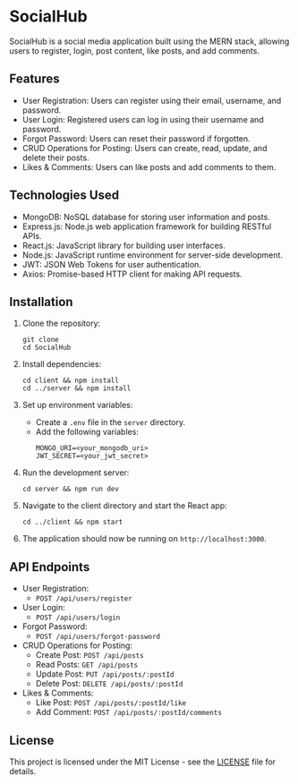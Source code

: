# SocialHub

SocialHub is a social media application built using the MERN stack, allowing users to register, login, post content, like posts, and add comments.

## Features

- User Registration: Users can register using their email, username, and password.
- User Login: Registered users can log in using their username and password.
- Forgot Password: Users can reset their password if forgotten.
- CRUD Operations for Posting: Users can create, read, update, and delete their posts.
- Likes & Comments: Users can like posts and add comments to them.

## Technologies Used

- MongoDB: NoSQL database for storing user information and posts.
- Express.js: Node.js web application framework for building RESTful APIs.
- React.js: JavaScript library for building user interfaces.
- Node.js: JavaScript runtime environment for server-side development.
- JWT: JSON Web Tokens for user authentication.
- Axios: Promise-based HTTP client for making API requests.

## Installation

1. Clone the repository:
   ```
   git clone 
   cd SocialHub
   ```

2. Install dependencies:
   ```
   cd client && npm install
   cd ../server && npm install
   ```

3. Set up environment variables:
   - Create a `.env` file in the `server` directory.
   - Add the following variables:
     ```
     MONGO_URI=<your_mongodb_uri>
     JWT_SECRET=<your_jwt_secret>
     ```

4. Run the development server:
   ```
   cd server && npm run dev
   ```

5. Navigate to the client directory and start the React app:
   ```
   cd ../client && npm start
   ```

6. The application should now be running on `http://localhost:3000`.

## API Endpoints

- User Registration:
  - `POST /api/users/register`
- User Login:
  - `POST /api/users/login`
- Forgot Password:
  - `POST /api/users/forgot-password`
- CRUD Operations for Posting:
  - Create Post: `POST /api/posts`
  - Read Posts: `GET /api/posts`
  - Update Post: `PUT /api/posts/:postId`
  - Delete Post: `DELETE /api/posts/:postId`
- Likes & Comments:
  - Like Post: `POST /api/posts/:postId/like`
  - Add Comment: `POST /api/posts/:postId/comments`




## License

This project is licensed under the MIT License - see the [LICENSE](LICENSE) file for details.